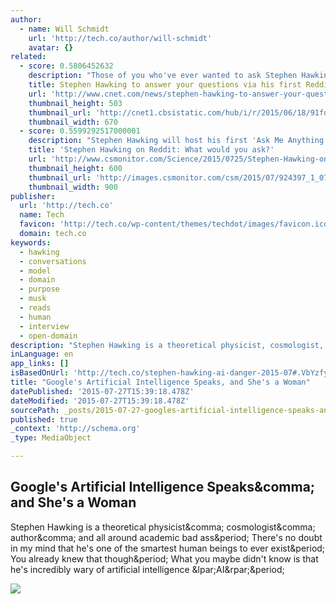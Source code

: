 ```yaml
---
author:
  - name: Will Schmidt
    url: 'http://tech.co/author/will-schmidt'
    avatar: {}
related:
  - score: 0.5806452632
    description: "Those of you who've ever wanted to ask Stephen Hawking a question will have your chance courtesy of Reddit. The famous physicist will make his debut on Reddit's AMA (Ask Me Anything) forum where users pose questions for people to answer. But the format for Hawking will differ from the usual pattern."
    title: Stephen Hawking to answer your questions via his first Reddit forum - CNET
    url: 'http://www.cnet.com/news/stephen-hawking-to-answer-your-questions-via-his-first-reddit-ama/'
    thumbnail_height: 503
    thumbnail_url: 'http://cnet1.cbsistatic.com/hub/i/r/2015/06/18/91fd2aec-9dc0-43a4-a439-b0e07efc8d6c/thumbnail/670x503/6b2e371a36aa2546dee747c62c0986cc/hawkdark.jpg'
    thumbnail_width: 670
  - score: 0.5599292517000001
    description: "Stephen Hawking will host his first 'Ask Me Anything' session on Reddit on Monday. What's on his mind? Artificial intelligence. Reddit's done it again. Say what you will about the company's internal management issues, but its \"Ask Me Anything\" (AMA) board in the last year has managed to bring in an impressive array of celebrities ready to have their minds picked, from Julian Assange to Tim Berners-Lee to President Obama."
    title: 'Stephen Hawking on Reddit: What would you ask?'
    url: 'http://www.csmonitor.com/Science/2015/0725/Stephen-Hawking-on-Reddit-What-would-you-ask'
    thumbnail_height: 600
    thumbnail_url: 'http://images.csmonitor.com/csm/2015/07/924397_1_0725-hawking_standard.jpg?alias=standard_900x600'
    thumbnail_width: 900
publisher:
  url: 'http://tech.co'
  name: Tech
  favicon: 'http://tech.co/wp-content/themes/techdot/images/favicon.ico'
  domain: tech.co
keywords:
  - hawking
  - conversations
  - model
  - domain
  - purpose
  - musk
  - reads
  - human
  - interview
  - open-domain
description: "Stephen Hawking is a theoretical physicist, cosmologist, author, and all around academic bad ass. There's no doubt in my mind that he's one of the smartest human beings to ever exist. You already knew that though. What you maybe didn't know is that he's incredibly wary of artificial intelligence (AI)."
inLanguage: en
app_links: []
isBasedOnUrl: 'http://tech.co/stephen-hawking-ai-danger-2015-07#.VbYzfyRWlRk.facebook'
title: "Google's Artificial Intelligence Speaks, and She's a Woman"
datePublished: '2015-07-27T15:39:18.478Z'
dateModified: '2015-07-27T15:39:18.478Z'
sourcePath: _posts/2015-07-27-googles-artificial-intelligence-speaks-and-shes-a-woman.md
published: true
_context: 'http://schema.org'
_type: MediaObject

---
```

<article style=""><h1>Google's Artificial Intelligence Speaks&amp;comma; and She's a Woman</h1><p>Stephen Hawking is a theoretical physicist&amp;comma; cosmologist&amp;comma; author&amp;comma; and all around academic bad ass&amp;period; There's no doubt in my mind that he's one of the smartest human beings to ever exist&amp;period; You already knew that though&amp;period; What you maybe didn't know is that he's incredibly wary of artificial intelligence &amp;lpar;AI&amp;rpar;&amp;period;</p><img src="http://tech.co/wp-content/uploads/2015/07/google-female-ai.jpg" /></article>